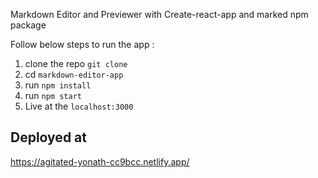 Markdown Editor and Previewer  with Create-react-app and marked npm package

Follow below steps to run the app :
1. clone the repo `git clone`
2. cd `markdown-editor-app`
3. run `npm install`
4. run `npm start`
5. Live at the `localhost:3000`

## Deployed at

https://agitated-yonath-cc9bcc.netlify.app/
